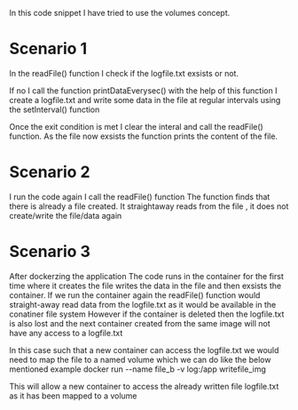 In this code snippet I have tried to use the volumes concept.

# Scenario 1

In the readFile() function I check if the logfile.txt exsists or not.

If no I call the function printDataEverysec()
with the help of this function I create a logfile.txt and write some data in the file at regular intervals using the setInterval() function

Once the exit condition is met I clear the interal and call the readFile() function.
As the file now exsists the function prints the content of the file.

# Scenario 2

I run the code again
I call the readFile() function
The function finds that there is already a file created.
It straightaway reads from the file , it does not create/write the file/data again

# Scenario 3

After dockerzing the application
The code runs in the container for the first time where it creates the file writes the data in the file and then exsists the container.
If we run the container again the readFile() function would straight-away read data from the logfile.txt as it would be available in the conatiner file system
However if the container is deleted then the logfile.txt is also lost and the next container created from the same image will not have any access to a logfile.txt

In this case such that a new container can access the logfile.txt we would need to map the file to a named volume
which we can do like the below mentioned example
docker run --name file_b -v log:/app writefile_img

This will allow a new container to access the already written file logfile.txt as it has been mapped to a volume
